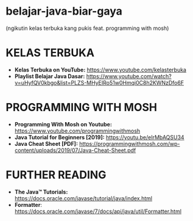 # belajar-java-biar-gaya 
(ngikutin kelas terbuka kang pukis feat. programming with mosh)

# KELAS TERBUKA
* <b>Kelas Terbuka on YouTube:</b> https://www.youtube.com/kelasterbuka
* <b>Playlist Belajar Java Dasar:</b> https://www.youtube.com/watch?v=uHyfQV0kbgo&list=PLZS-MHyEIRo51w0Hmqi0C8h2KWNzDfo6F
# PROGRAMMING WITH MOSH
* <b>Programming With Mosh on Youtube:</b> https://www.youtube.com/programmingwithmosh
* <b>Java Tutorial for Beginners [2019]:</b> https://youtu.be/eIrMbAQSU34
* <b>Java Cheat Sheet [PDF]:</b> https://programmingwithmosh.com/wp-content/uploads/2019/07/Java-Cheat-Sheet.pdf

# FURTHER READING
* <b>The Java™ Tutorials:</b> https://docs.oracle.com/javase/tutorial/java/index.html
* <b>Formatter</b>: https://docs.oracle.com/javase/7/docs/api/java/util/Formatter.html
